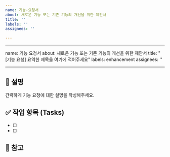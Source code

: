 ```yaml
---
name: 기능-요청서
about: 새로운 기능 또는 기존 기능의 개선을 위한 제안서
title: ''
labels: ''
assignees: ''

---
```


---
name: 기능 요청서
about: 새로운 기능 또는 기존 기능의 개선을 위한 제안서
title: "[기능 요청] 요약한 제목을 여기에 적어주세요"
labels: enhancement
assignees: ''

---

## 📝 설명
간략하게 기능 요청에 대한 설명을 작성해주세요.

## ✅ 작업 항목 (Tasks)
 - [ ]
 - [ ]

## 📁 참고
